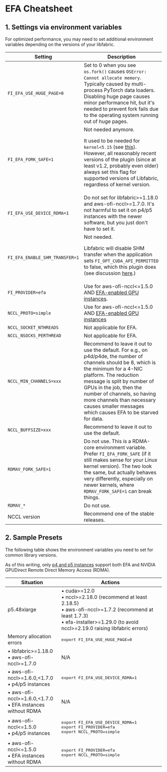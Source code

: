 # EFA Cheatsheet

## 1. Settings via environment variables

For optimized performance, you may need to set additional environment variables depending on the
versions of your libfabric.

<table>
   <thead>
      <th>Setting</th>
      <th>Description</th>
   </thead>
   <tr>
      <td><code>FI_EFA_USE_HUGE_PAGE=0</code></td>
      <td>Set to 0 when you see <code>os.fork()</code> causes <code>OSError: Cannot allocate memory</code>.
      Typically caused by multi-process PyTorch data loaders. Disabling huge page
      causes minor performance hit, but it's needed to prevent fork fails due to the operating
      system running out of huge pages.</td>
   </tr>
   <tr>
      <td><code>FI_EFA_FORK_SAFE=1</code></td>
      <td>Not needed anymore.<p>It used to be needed for <code>kernel<5.15</code> (see
      <a href=https://github.com/ofiwg/libfabric/pull/9112>this</a>). However, all reasonably recent
      versions of the plugin (since at least v1.2, probably even older) always set this flag for
      supported versions of Libfabric, regardless of kernel version.</p>
      </td>
   </tr>
   <tr>
      <td><code>FI_EFA_USE_DEVICE_RDMA=1</code></td>
      <td>Do not set for libfabric>=1.18.0 and aws-ofi-nccl>=1.7.0. It's not harmful to set it on
      p4/p5 instances with the newer software, but you just don't have to set it.</td>
   </tr>
   <tr>
      <td><code>FI_EFA_ENABLE_SHM_TRANSFER=1</code></td>
      <td>Not needed.<p>Libfabric will disable SHM transfer when the application sets <code>FI_OPT_CUDA_API_PERMITTED</code>
      to false, which this plugin does (see discussion
      <a href="https://github.com/aws/aws-ofi-nccl/pull/287#discussion_r1362937281">here</a>.)</p>
      </td>
   </tr>
   <tr>
      <td><code>FI_PROVIDER=efa</code></td>
      <td>Use for aws-ofi-nccl<=1.5.0 AND
      <a href=https://docs.aws.amazon.com/AWSEC2/latest/UserGuide/efa.html#efa-instance-types>EFA-enabled GPU instances</a>.
      </td>
   </tr>
   <tr>
      <td><code>NCCL_PROTO=simple</code></td>
      <td>Use for aws-ofi-nccl<=1.5.0 AND <a href=https://docs.aws.amazon.com/AWSEC2/latest/UserGuide/efa.html#efa-instance-types>EFA-enabled GPU instances</a>
      </td>
   </tr>
   <tr>
      <td><code>NCCL_SOCKET_NTHREADS</code></td>
      <td>Not applicable for EFA.</td>
   </tr>
   <tr>
      <td><code>NCCL_NSOCKS_PERTHREAD</code></td>
      <td>Not applicable for EFA.</td>
   </tr>
   <tr>
      <td><code>NCCL_MIN_CHANNELS=xxx</code></td>
      <td>Recommend to leave it out to use the default. For e.g., on p4d/p4de, the number of
      channels should be 8, which is the minimum for a 4-NIC platform. The reduction message is
      split by number of GPUs in the job, then the number of channels, so having more channels than
      necessary causes smaller messages which causes EFA to be starved for data.</td>
   </tr>
   <tr>
      <td><code>NCCL_BUFFSIZE=xxx</code></td>
      <td>Recommend to leave it out to use the default.</td>
   </tr>
   <tr>
      <td><code>RDMAV_FORK_SAFE=1</code></td>
      <td>Do not use. This is a RDMA-core environment variable. Prefer <code>FI_EFA_FORK_SAFE</code>
      (if it still makes sense for your Linux kernel version). The two look the same, but actually
      behaves very differently, especially on newer kernels, where <code>RDMAV_FORK_SAFE=1</code>
      can break things.</td>
   </tr>
   <tr>
      <td><code>RDMAV_*</code></td>
      <td>Do not use.</td>
   </tr>
   <tr>
      <td>NCCL version</td>
      <td>Recommend one of the stable releases.</td>
   </tr>
</table>

## 2. Sample Presets

The following table shows the environment variables you need to set for common library versions.

As of this writing, only [p4 and p5 instances](https://docs.aws.amazon.com/AWSEC2/latest/UserGuide/efa.html#efa-limits)
support both EFA and NVIDIA GPUDirect Remote Direct Memory Access (RDMA).

<table>
   <thead>
      <th>Situation</th>
      <th>Actions</th>
   </thead>

   <tr>
      <td>p5.48xlarge</td>
      <td>
         • cuda>=12.0<br>
         • nccl>=2.18.0 (recommend at least 2.18.5)<br>
         • aws-ofi-nccl>=1.7.2 (recommend at least 1.7.3)<br>
         • efa-installer>=1.29.0 (to avoid nccl>=2.19.0 raising libfabric errors)
      </td>
   </tr>
   <tr>
      <td>Memory allocation errors</td>
      <td><pre>export FI_EFA_USE_HUGE_PAGE=0</pre></td>
   </tr>
   <tr>
      <td>
         • libfabric>=1.18.0<br>
         • aws-ofi-nccl>=1.7.0</td>
      <td>N/A</td>
   </tr>
   <tr>
      <td>
         • aws-ofi-nccl>=1.6.0,<1.7.0<br>
         • p4/p5 instances</td>
      <td><pre>export FI_EFA_USE_DEVICE_RDMA=1</pre></td>
   </tr>
   <tr>
      <td>
         • aws-ofi-nccl>=1.6.0,<1.7.0<br>
         • EFA instances without RDMA</td>
      <td>N/A</td>
   </tr>
   <tr>
      <td>
         • aws-ofi-nccl<=1.5.0<br>
         • p4/p5 instances</td>
      <td>
<pre>
export FI_EFA_USE_DEVICE_RDMA=1
export FI_PROVIDER=efa
export NCCL_PROTO=simple
</pre>
      </td>
   <tr>
      <td>
         • aws-ofi-nccl<=1.5.0<br>
         • EFA instances without RDMA</td>
      <td>
<pre>
export FI_PROVIDER=efa
export NCCL_PROTO=simple
</pre>
      </td>
   </tr>
</table>
